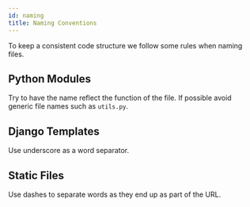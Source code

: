 ```yaml
---
id: naming
title: Naming Conventions
---
```


To keep a consistent code structure we follow some rules when naming files.


## Python Modules

Try to have the name reflect the function of the file. If possible avoid generic file names such as `utils.py`.


## Django Templates

Use underscore as a word separator.


## Static Files

Use dashes to separate words as they end up as part of the URL.
